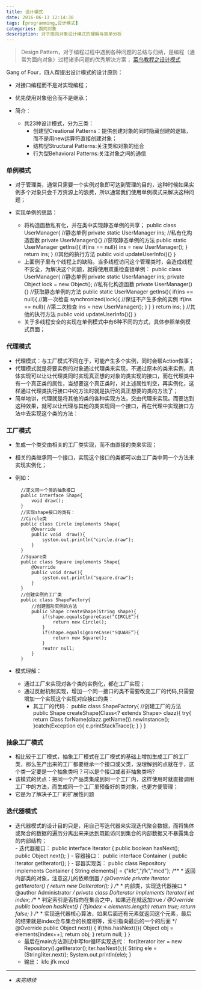 ```yaml
---
title: 设计模式
date: 2016-06-13 12:14:38
tags: [programming,设计模式]
categories: 面向对象
description: 对于面向对象设计模式的理解与简单分析
---
```

>Design Pattern，对于编程过程中遇到各种问题的总结与归纳，是编程（通常为面向对象）过程诸多问题的优秀解决方案；
>[菜鸟教程之设计模式](http://www.runoob.com/design-pattern/design-pattern-intro.html "菜鸟教程——设计模式")

Gang of Four，四人帮提出设计模式的设计原则：
- 对接口编程而不是对实现编程；
- 优先使用对象组合而不是继承；

- 简介：
	- 共23种设计模式，分为三类：
		- 创建型Creational Patterns：提供创建对象的同时隐藏创建的逻辑，而不是用new运算符直接创建对象；
		- 结构型Structural Patterns:关注类和对象的组合
		- 行为型Behavioral Patterns:关注对象之间的通信

### 单例模式 ###
- 对于管理类，通常只需要一个实例对象即可达到管理的目的，这种时候如果实例多个对象只会千万资源上的浪费，所以通常我们使用单例模式来解决这种问题；

- 实现单例的思路：
	- 将构造函数私有化，并在类中实现静态单例的共享；
			public class UserManager{
				//静态单例
				private static UserManager ins;
				//私有化构造函数
				private UserManager(){}
				//获取静态单例的方法
				public static UserManager getIns(){
					if(ins == null){
						ins = new UserManager();
					}
					return ins;
				}
				//其他的执行方法
				public void updateUserInfo(){}
			｝
	- 上面例子里有个线程上的缺陷，当多线程访问这个管理类时，会造成线程不安全，为解决这个问题，就得使用双重检查锁单例：
			public class UserManager{
				//静态单例
				private static UserManager ins;
				private Object lock = new Object();
				//私有化构造函数
				private UserManager(){}
				//获取静态单例的方法
				public static UserManager getIns(){
					if(ins == null){  //第一次检查
						synchronized(lock){  //保证不产生多余的实例
							if(ins == null){  //第二次检查
								ins = new UserManager();
							}
						}
					}
					return ins;
				}
				//其他的执行方法
				public void updateUserInfo(){}
			｝
	- 关于多线程安全的实现在单例模式中有6种不同的方式，具体参照单例模式页面；

### 代理模式 ###
- 代理模式：与工厂模式不同在于，可能产生多个实例，同时会帮Action做事；
- 代理模式就是将要实例的对象通过代理类来实现，不通过原本的类来实例，具体实现可以让让代理类同时实现真正想的对象的类实现的接口，而在代理类中有一个真正类的属性，当想要这个真正类时，对上述属性判空，再实例化，这样通过代理类执行接口中的方法时就是执行的真正想要的类的方法了；
- 简单地讲，代理就是将其他的类的各种实现方法，交由代理来实现。而要达到这种效果，就可以让代理与其他的类实现同一个接口，再在代理中实现接口方法中去实现这个类的方法：
	

### 工厂模式 ###
- 生成一个类交由相关的工厂类实现，而不由直接的类来实现；
- 相关的类继承同一个接口，实现这个接口的类都可以由工厂类中同一个方法来实现实例化；
- 例如：

		//定义同一个类的抽象接口
		public interface Shape{
			void draw();
		}
		//实现shape接口的类有：
		//Circle类
		public class Circle implements Shape{
			@Override
			public void  draw(){
				system.out.println("circle.draw");
			}
		}
		//Square类
		public class Square implements Shape{
			@Override
			public void draw(){
				system.out.println("square.draw");
			}
		}
		//创建实例的工厂类
		public class ShapeFactory{
			//创建图形实例的方法
			public Shape createShape(String shape){
				if(shape.equalsIgnoreCase("CIRCLE”){
					return new Circle();
				}
				if(shape.equalsIgnoreCase("SQUARE”){
					return new Square();
				}
				reutnr null;
			}
		}
- 模式理解：
	- 通过工厂来实现对各个类的实例化，都在工厂实现；
	- 通过反射机制实现，增加一个同一接口的类不需要改变工厂的代码,只需要增加一个实现这个实现对应接口的类：
		- 其工厂的代码：
				public class ShapeFactory{
					//创建工厂的方法
					public Shape createShape(Class<? extends Shape> clazz){
						try{
							return Class.forName(clazz.getName()).newInstance();
						}catch(Exception e){
							e.printStackTrace();
						}
					}
				}

### 抽象工厂模式 ###
- 相比较于工厂模式，抽象工厂模式在工厂模式的基础上增加生成工厂的工厂类，那么生产出来的工厂都要继承一个接口或父类，没理解到的点就在于，这个类一定要是一个抽象类吗？可以是个接口或者非抽象类吗?
- 该模式的优点：把同一个产品类集成到同一个工厂内，这样使用时就直接调用工厂中的方法，而生成同一个工厂里预备好的类对象，也更方便管理；
- 它是为了解决子工厂的扩展性问题

### 迭代器模式 ###
- 迭代器模式的设计目的只是，用自己写迭代器来实现迭代聚合数据，而将集体或聚合的数据的遍历分离出来来达到既能访问到集合的内部数据又不暴露集合的内部结构；	
		- 迭代器接口：
				public interface Iterator {
					public boolean hasNext();
					public Object next();
				}
		- 容器接口：
				public interface Container {
					public Iterator getIterator();
				}
		- 容器实现类：
				public class Repository implements Container {
					String elements[] = {"kfc","jfk","mcd"};
					/**
					 * 返回内部类的对象，注意这儿的依赖倒置
					 */
					@Override
					private Iterator getIterator() {
						return new DoIterator();
					}
					/**
					 * 内部类，实现迭代器接口
					 * @author Administrator
					 */
					private class DoIterator implements Iterator{
						int index;
						/**
						 * 判定索引是否指向在集合之中，如果还在就返加true
						 */
						@Override
						public boolean hasNext() {
							if(index < elements.length)
								return true;
							return false;
						}
						/**
						 * 实现迭代器核心算法，如果后面还有元素就返回这个元素，最后的结果就是index会与集合的长度相等，索引指向最后的一个的后面
						 */
						@Override
						public Object next() {
							if(this.hasNext()){
								Object obj = elements[index++];
								return obj;
							}
							return null;
						}
					}
	- 最后在main方法测试中写for循环实现迭代：
			for(Iterator iter = new Repository().getIterator();iter.hasNext();){
				String ele = (String)iter.next();
				System.out.println(ele);
			}
	- 输出：
			kfc
			jfk
			mcd


----------

- *未完待续*